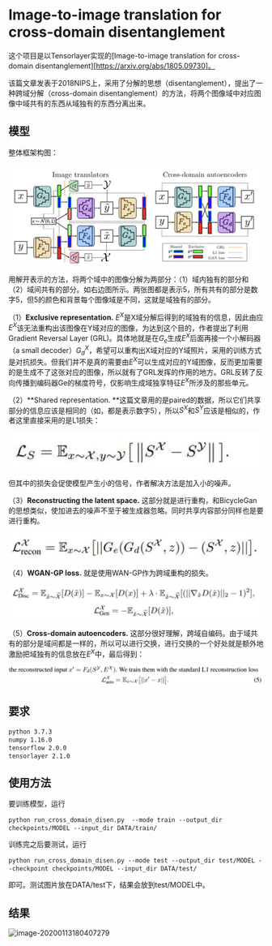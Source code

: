 # Image-to-image translation for cross-domain disentanglement

这个项目是以Tensorlayer实现的[Image-to-image translation for cross-domain disentanglement][https://arxiv.org/abs/1805.09730]。

该篇文章发表于2018NIPS上，采用了分解的思想（disentanglement），提出了一种跨域分解（cross-domain disentanglement）的方法，将两个图像域中对应图像中域共有的东西从域独有的东西分离出来。

## 模型

整体框架构图：

![image-20200112202516730](./images/1.png)



用解开表示的方法，将两个域中的图像分解为两部分：（1）域内独有的部分和（2）域间共有的部分。如右边图所示。两张图都是表示5，所有共有的部分是数字5，但5的颜色和背景每个图像域是不同，这就是域独有的部分。

（1）**Exclusive representation.** $E^X$是X域分解后得到的域独有的信息，因此由应$E^X$该无法重构出该图像在Y域对应的图像，为达到这个目的，作者提出了利用Gradient Reversal Layer (GRL)。具体地就是在$G_e$生成$E^X$后面再接一个小解码器（a small decoder）$G_d^X$，希望可以重构出X域对应的Y域照片，采用的训练方式是对抗损失。但我们并不是真的需要由$E^X$可以生成对应的Y域图像，反而更加需要的是生成不了这张对应的图像，所以就有了GRL发挥的作用的地方。GRL反转了反向传播到编码器Ge的梯度符号，仅影响生成域独享特征$E^X$所涉及的那些单元。

（2）**Shared representation. **这篇文章用的是paired的数据，所以它们共享部分的信息应该是相同的（如，都是表示数字5），所以$S^X$和$S^Y$应该是相似的，作者这里直接采用的是L1损失：

<img src="./images/2.png" alt="image-20200112203101275" style="zoom:50%;" />

但其中的损失会促使模型产生小的信号，作者解决方法是加入小的噪声。

（3）**Reconstructing the latent space.** 这部分就是进行重构，和BicycleGan的思想类似，使加进去的噪声不至于被生成器忽略。同时共享内容部分同样也是要进行重构。

<img src="./images/3.png" alt="image-20200112203232470" style="zoom:50%;" />

（4）**WGAN-GP loss.** 就是使用WAN-GP作为跨域重构的损失。

![image-20200112203303006](./images/4.png)

（5）**Cross-domain autoencoders.** 这部分很好理解，跨域自编码。由于域共有的部分是域间都是一样的，所以可以进行交换，进行交换的一个好处就是额外地激励把域独有的信息放在$E^X$中，最后得到：

![image-20200112203344902](./images/5.png)

## 要求

```
python 3.7.3
numpy 1.16.0
tensorflow 2.0.0
tensorlayer 2.1.0
```

## 使用方法

要训练模型，运行

```
python run_cross_domain_disen.py  --mode train --output_dir checkpoints/MODEL --input_dir DATA/train/
```

训练完之后要测试，运行

```
python run_cross_domain_disen.py --mode test --output_dir test/MODEL --checkpoint checkpoints/MODEL --input_dir DATA/test/  
```

即可。测试图片放在DATA/test下，结果会放到test/MODEL中。

## 结果

![image-20200113180407279](./result.png)

